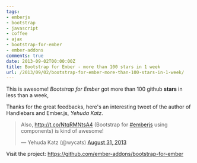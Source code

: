```yaml
---
tags:
- emberjs
- bootstrap
- javascript
- coffee
- ajax
- bootstrap-for-ember
- ember-addons
comments: true
date: 2013-09-02T00:00:00Z
title: Bootstrap for Ember - more than 100 stars in 1 week
url: /2013/09/02/bootstrap-for-ember-more-than-100-stars-in-1-week/
---
```


This is awesome! _Bootstrap for Ember_ got more than 100 github **stars** in less than a week,


Thanks for the great feedbacks, here's an interesting tweet of the author of Handlebars and Ember.js, _Yehuda Katz_.


<blockquote class="twitter-tweet"><p>Also, <a href="http://t.co/NtqRMNtsA4">http://t.co/NtqRMNtsA4</a> (Bootstrap for <a href="https://twitter.com/search?q=%23emberjs&amp;src=hash">#emberjs</a> using components) is kind of awesome!</p>&mdash; Yehuda Katz (@wycats) <a href="https://twitter.com/wycats/statuses/373875479096205312">August 31, 2013</a></blockquote>


Visit the project: https://github.com/ember-addons/bootstrap-for-ember